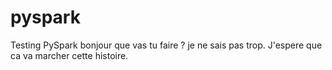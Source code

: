 # pyspark

Testing PySpark
bonjour que vas tu faire ?
je ne sais pas trop.
J'espere que ca va marcher cette histoire.
